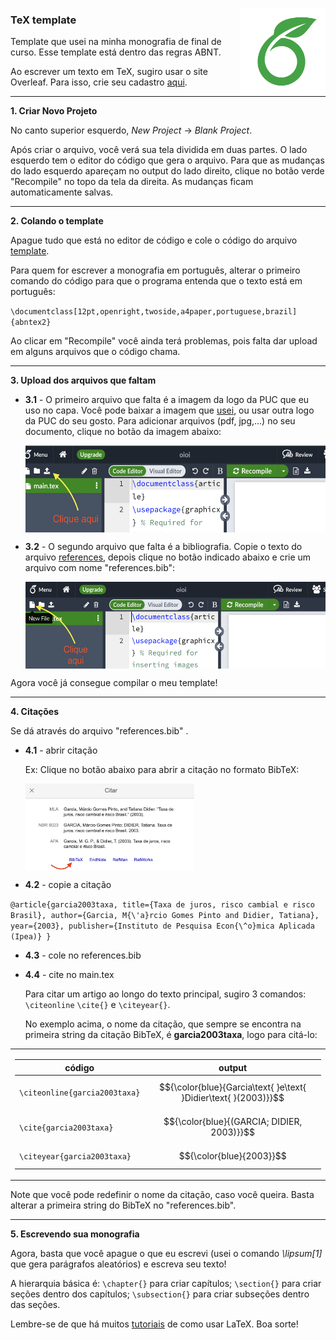 <a href='https://github.com/titogbruni/template_thesis'><img src='https://github.com/titogbruni/template_thesis/blob/main/images_README/logo_README.png' align="right" height="139" /></a>

### **TeX template**

Template que usei na minha monografia de final de curso. Esse template está dentro das regras ABNT. 

Ao escrever um texto em TeX, sugiro usar o site Overleaf. Para isso, crie seu cadastro [aqui](https://www.overleaf.com/login).

---------------------------------------------------

**1. Criar Novo Projeto**

No canto superior esquerdo, *New Project* $\rightarrow$ *Blank Project*.  

Após criar o arquivo, você verá sua tela dividida em duas partes. O lado esquerdo tem o editor do código que gera o arquivo. Para que as mudanças do lado esquerdo apareçam no output do lado direito, clique no botão verde "Recompile" no topo da tela da direita. As mudanças ficam automaticamente salvas. 

----------------------------------------------------

**2. Colando o template**

Apague tudo que está no editor de código e cole o código do arquivo [template](https://github.com/titogbruni/template_thesis/blob/main/template.tex).

Para quem for escrever a monografia em português, alterar o primeiro comando do código para que o programa entenda que o texto está em português:

`\documentclass[12pt,openright,twoside,a4paper,portuguese,brazil]{abntex2}`

Ao clicar em "Recompile" você ainda terá problemas, pois falta dar upload em alguns arquivos que o código chama. 

---------------------------------------------------

**3. Upload dos arquivos que faltam**

 - **3.1** - O primeiro arquivo que falta é a imagem da logo da PUC que eu uso no capa. Você pode baixar a imagem que [usei](https://github.com/titogbruni/template_thesis/blob/main/logo_puc.png), ou usar outra logo da PUC do seu gosto. Para adicionar arquivos (pdf, jpg,...) no seu documento, clique no botão da imagem abaixo:

   <a href='https://github.com/titogbruni/template_thesis'><img src='https://github.com/titogbruni/template_thesis/blob/main/images_README/upload_logo.png' align="top" height="139" /></a>


- **3.2** - O segundo arquivo que falta é a bibliografia. Copie o texto do arquivo    [references](https://github.com/titogbruni/template_thesis/blob/main/references.tex), depois clique no botão indicado abaixo e crie um arquivo com nome "references.bib":

   <a href='https://github.com/titogbruni/template_thesis'><img src='https://github.com/titogbruni/template_thesis/blob/main/images_README/reference_img.png' align="top" height="139" /></a>

Agora você já consegue compilar o meu template!

----------------------------------------

**4. Citações**

Se dá através do arquivo "references.bib" .

 - **4.1** - abrir citação

   Ex: Clique no botão abaixo para abrir a citação no formato BibTeX:

   <a href='https://github.com/titogbruni/template_thesis'><img      src='https://github.com/titogbruni/template_thesis/blob/main/images_README/citation.png' align="top" height="139" /></a>


 - **4.2** - copie a citação

`@article{garcia2003taxa,
  title={Taxa de juros, risco cambial e risco Brasil},
  author={Garcia, M{\'a}rcio Gomes Pinto and Didier, Tatiana},
  year={2003},
  publisher={Instituto de Pesquisa Econ{\^o}mica Aplicada (Ipea)}
}`

 - **4.3** - cole no references.bib

 - **4.4** - cite no main.tex

   Para citar um artigo ao longo do texto principal, sugiro 3 comandos: `\citeonline` `\cite{}` e `\citeyear{}`. 

   No exemplo acima, o nome da citação, que sempre se encontra na primeira string da citação BibTeX, é **garcia2003taxa**, logo para citá-lo:
   
<table>
<tr>
<td>

|             código              |                             output                             |
|---------------------------------|----------------------------------------------------------------|
| `\citeonline{garcia2003taxa}`   | $${\color{blue}{Garcia\text{ }e\text{ }Didier\text{ }(2003)}}$$|
| `\cite{garcia2003taxa}`         | $${\color{blue}{(GARCIA; DIDIER, 2003)}}$$                     |
| `\citeyear{garcia2003taxa}`     | $${\color{blue}{2003}}$$                                       |


</td>
</tr>
</table>

   Note que você pode redefinir o nome da citação, caso você queira. Basta alterar a  primeira string do BibTeX no "references.bib".


----------------------------------------

**5. Escrevendo sua monografia**

Agora, basta que você apague o que eu escrevi (usei o comando *\lipsum[1]* que gera parágrafos aleatórios) e escreva seu texto! 

A hierarquia básica é: `\chapter{}` para criar capítulos; `\section{}` para criar seções dentro dos capítulos; `\subsection{}` para criar subseções dentro das seções. 

Lembre-se de que há muitos [tutoriais](https://www.overleaf.com/learn/latex/Learn_LaTeX_in_30_minutes) de como usar LaTeX. Boa sorte!





